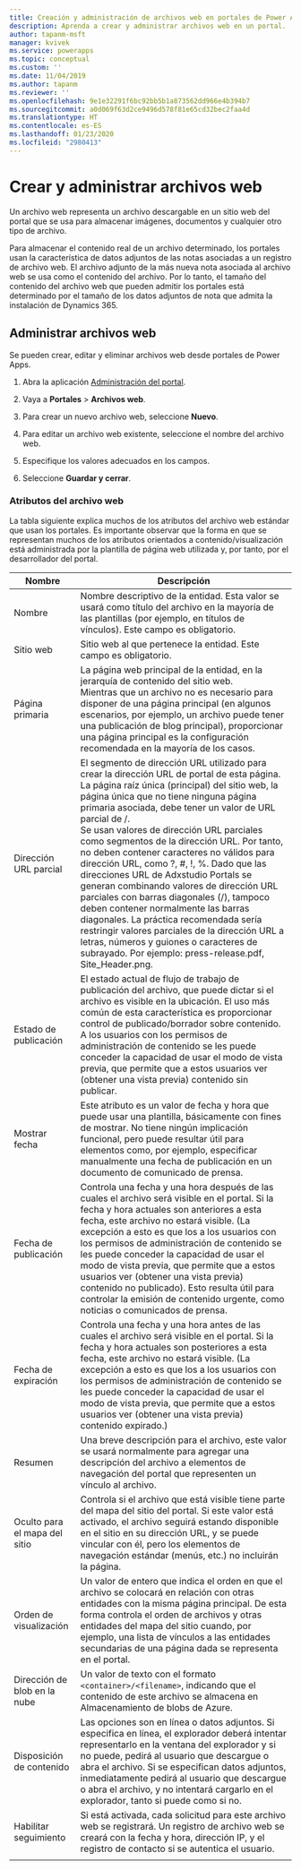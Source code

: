```yaml
---
title: Creación y administración de archivos web en portales de Power Apps | MicrosoftDocs
description: Aprenda a crear y administrar archivos web en un portal.
author: tapanm-msft
manager: kvivek
ms.service: powerapps
ms.topic: conceptual
ms.custom: ''
ms.date: 11/04/2019
ms.author: tapanm
ms.reviewer: ''
ms.openlocfilehash: 9e1e32291f6bc92bb5b1a873562dd966e4b394b7
ms.sourcegitcommit: a0d069f63d2ce9496d578f81e65cd32bec2faa4d
ms.translationtype: HT
ms.contentlocale: es-ES
ms.lasthandoff: 01/23/2020
ms.locfileid: "2980413"
---
```

# <a name="create-and-manage-web-files"></a>Crear y administrar archivos web

Un archivo web representa un archivo descargable en un sitio web del portal que se usa para almacenar imágenes, documentos y cualquier otro tipo de archivo.

Para almacenar el contenido real de un archivo determinado, los portales usan la característica de datos adjuntos de las notas asociadas a un registro de archivo web. El archivo adjunto de la más nueva nota asociada al archivo web se usa como el contenido del archivo. Por lo tanto, el tamaño del contenido del archivo web que pueden admitir los portales está determinado por el tamaño de los datos adjuntos de nota que admita la instalación de Dynamics 365.

## <a name="manage-web-files"></a>Administrar archivos web

Se pueden crear, editar y eliminar archivos web desde portales de Power Apps.

1. Abra la aplicación [Administración del portal](configure-portal.md).

2. Vaya a **Portales** > **Archivos web**.

3. Para crear un nuevo archivo web, seleccione **Nuevo**.

4. Para editar un archivo web existente, seleccione el nombre del archivo web.

5. Especifique los valores adecuados en los campos.

6. Seleccione **Guardar y cerrar**.

### <a name="web-file-attributes"></a>Atributos del archivo web

La tabla siguiente explica muchos de los atributos del archivo web estándar que usan los portales. Es importante observar que la forma en que se representan muchos de los atributos orientados a contenido/visualización está administrada por la plantilla de página web utilizada y, por tanto, por el desarrollador del portal.

| Nombre                | Descripción               |
|---------------------|-----------------------|
|Nombre |Nombre descriptivo de la entidad. Esta valor se usará como título del archivo en la mayoría de las plantillas (por ejemplo, en títulos de vínculos). Este campo es obligatorio.   |
|Sitio web   |Sitio web al que pertenece la entidad. Este campo es obligatorio.   |
|Página primaria   |La página web principal de la entidad, en la jerarquía de contenido del sitio web. <br>Mientras que un archivo no es necesario para disponer de una página principal (en algunos escenarios, por ejemplo, un archivo puede tener una publicación de blog principal), proporcionar una página principal es la configuración recomendada en la mayoría de los casos.  |
|Dirección URL parcial   |El segmento de dirección URL utilizado para crear la dirección URL de portal de esta página. <br>La página raíz única (principal) del sitio web, la página única que no tiene ninguna página primaria asociada, debe tener un valor de URL parcial de /.<br>Se usan valores de dirección URL parciales como segmentos de la dirección URL. Por tanto, no deben contener caracteres no válidos para dirección URL, como ?, #, !, %. Dado que las direcciones URL de Adxstudio Portals se generan combinando valores de dirección URL parciales con barras diagonales (/), tampoco deben contener normalmente las barras diagonales. La práctica recomendada sería restringir valores parciales de la dirección URL a letras, números y guiones o caracteres de subrayado. Por ejemplo: press-release.pdf, Site_Header.png.  |
|Estado de publicación   |El estado actual de flujo de trabajo de publicación del archivo, que puede dictar si el archivo es visible en la ubicación. El uso más común de esta característica es proporcionar control de publicado/borrador sobre contenido.<br>A los usuarios con los permisos de administración de contenido se les puede conceder la capacidad de usar el modo de vista previa, que permite que a estos usuarios ver (obtener una vista previa) contenido sin publicar.   |
| Mostrar fecha        | Este atributo es un valor de fecha y hora que puede usar una plantilla, básicamente con fines de mostrar. No tiene ningún implicación funcional, pero puede resultar útil para elementos como, por ejemplo, especificar manualmente una fecha de publicación en un documento de comunicado de prensa.    |
| Fecha de publicación        | Controla una fecha y una hora después de las cuales el archivo será visible en el portal. Si la fecha y hora actuales son anteriores a esta fecha, este archivo no estará visible. (La excepción a esto es que los a los usuarios con los permisos de administración de contenido se les puede conceder la capacidad de usar el modo de vista previa, que permite que a estos usuarios ver (obtener una vista previa) contenido no publicado). Esto resulta útil para controlar la emisión de contenido urgente, como noticias o comunicados de prensa. |
| Fecha de expiración     | Controla una fecha y una hora antes de las cuales el archivo será visible en el portal. Si la fecha y hora actuales son posteriores a esta fecha, este archivo no estará visible. (La excepción a esto es que los a los usuarios con los permisos de administración de contenido se les puede conceder la capacidad de usar el modo de vista previa, que permite que a estos usuarios ver (obtener una vista previa) contenido expirado.)                |
| Resumen             | Una breve descripción para el archivo, este valor se usará normalmente para agregar una descripción del archivo a elementos de navegación del portal que representen un vínculo al archivo.      |
| Oculto para el mapa del sitio | Controla si el archivo que está visible tiene parte del mapa del sitio del portal. Si este valor está activado, el archivo seguirá estando disponible en el sitio en su dirección URL, y se puede vincular con él, pero los elementos de navegación estándar (menús, etc.) no incluirán la página.      |
| Orden de visualización       | Un valor de entero que indica el orden en que el archivo se colocará en relación con otras entidades con la misma página principal. De esta forma controla el orden de archivos y otras entidades del mapa del sitio cuando, por ejemplo, una lista de vínculos a las entidades secundarias de una página dada se representa en el portal.      |
| Dirección de blob en la nube  | Un valor de texto con el formato `<container>/<filename>`, indicando que el contenido de este archivo se almacena en Almacenamiento de blobs de Azure.        |
| Disposición de contenido | Las opciones son en línea o datos adjuntos. Si especifica en línea, el explorador deberá intentar representarlo en la ventana del explorador y si no puede, pedirá al usuario que descargue o abra el archivo. Si se especifican datos adjuntos, inmediatamente pedirá al usuario que descargue o abra el archivo, y no intentará cargarlo en el explorador, tanto si puede como si no.                                                                                        |
| Habilitar seguimiento     | Si está activada, cada solicitud para este archivo web se registrará. Un registro de archivo web se creará con la fecha y hora, dirección IP, y el registro de contacto si se autentica el usuario.      |
|||



